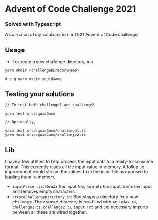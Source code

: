 # Advent of Code Challenge 2021

### Solved with Typescript

A collection of my solutions to the 2021 Advent of Code challenge.

## Usage
- To create a new challenge directory, run
```
yarn mkdir <challengeDirecoryName>

# e.g yarn mkdir squidGame
```


## Testing your solutions

```
// To test both challenge1 and challenge2

yarn test src/squidGame

// Optionally,

yarn test src/squidGame/challenge1.ts
yarn test src/squidGame/challenge2.ts
```

## Lib
I have a few utilities to help process the input data to a ready-to-consume format.
This currently reads all the input value in-memory. A follup up improvement would stream the values from the input file as opposed to loading them in-memory.

+ `inputParser.ts`: Reads the input file, formats the input, trims the input and removes empty characters.
+ `createChallengeDirectory.ts`: Bootstraps a directory for a new challenge. The created directory is pre-filled with an `index.ts`, `challenge1.ts`, `challenge2.ts`, `input.txt` and the necessary imports between all these are wired together.
